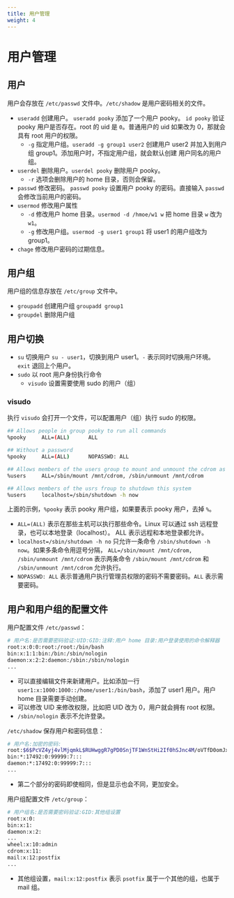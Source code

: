 ```yaml
---
title: 用户管理
weight: 4
---
```


# 用户管理

## 用户

用户会存放在 `/etc/passwd` 文件中。`/etc/shadow` 是用户密码相关的文件。

- `useradd` 创建用户。 `useradd pooky` 添加了一个用户 pooky。 `id pooky` 验证 pooky 用户是否存在。root 的 uid 是 `0`。普通用户的 uid 如果改为 0，那就会具有 root 用户的权限。
  - `-g` 指定用户组。`useradd -g group1 user2` 创建用户 user2 并加入到用户组 group1。添加用户时，不指定用户组，就会默认创建
  用户同名的用户组。
- `userdel` 删除用户。`userdel pooky` 删除用户 pooky。
  - `-r` 选项会删除用户的 home 目录，否则会保留。
- `passwd` 修改密码。 `passwd pooky` 设置用户 pooky 的密码。直接输入 `passwd` 会修改当前用户的密码。
- `usermod` 修改用户属性
  - `-d` 修改用户 home 目录。`usermod -d /hmoe/w1 w` 把 home 目录 `w` 改为 `w1`。
  - `-g` 修改用户组。`usermod -g user1 group1` 将 user1 的用户组改为 group1。
- `chage` 修改用户密码的过期信息。

## 用户组

用户组的信息存放在 `/etc/group` 文件中。

- `groupadd` 创建用户组 `groupadd group1`
- `groupdel` 删除用户组
  
## 用户切换

- `su` 切换用户 `su - user1`，切换到用户 user1。`-` 表示同时切换用户环境。`exit` 退回上个用户。
- `sudo` 以 root 用户身份执行命令
  - `visudo` 设置需要使用 sudo 的用户（组）

### visudo

执行 `visudo` 会打开一个文件，可以配置用户（组）执行 sudo 的权限。

```bash
## Allows people in group pooky to run all commands
%pooky     ALL=(ALL)      ALL

## Without a password
%pooky     ALL=(ALL)      NOPASSWD: ALL

## Allows members of the users group to mount and unmount the cdrom as root
%users     ALL=/sbin/mount /mnt/cdrom, /sbin/unmount /mnt/cdrom

## Allows members of the usrs froup to shutdown this system
%users     localhost=/sbin/shutdown -h now
```

上面的示例，`%pooky` 表示 pooky 用户组，如果要表示 pooky 用户，去掉 `%`。

- `ALL=(ALL)` 表示在那些主机可以执行那些命令。Linux 可以通过 ssh 远程登录，也可以本地登录（localhost）。
ALL 表示远程和本地登录都允许。
- `localhost=/sbin/shutdown -h no` 只允许一条命令 `/sbin/shutdown -h now`。如果多条命令用逗号分隔，
`ALL=/sbin/mount /mnt/cdrom, /sbin/unmount /mnt/cdrom` 表示两条命令 `/sbin/mount /mnt/cdrom`
和 `/sbin/unmount /mnt/cdrom` 允许执行。
- `NOPASSWD: ALL` 表示普通用户执行管理员权限的密码不需要密码。`ALL` 表示需要密码。

## 用户和用户组的配置文件

用户配置文件 `/etc/passwd`：

```bash
# 用户名:是否需要密码验证:UID:GID:注释:用户 home 目录:用户登录使用的命令解释器
root:x:0:0:root:/root:/bin/bash
bin:x:1:1:bin:/bin:/sbin/nologin
daemon:x:2:2:daemon:/sbin:/sbin/nologin
...
```

- 可以直接编辑文件来新建用户。比如添加一行 `user1:x:1000:1000::/home/user1:/bin/bash`，添加了 user1 用户。用户 home
目录需要手动创建。
- 可以修改 UID 来修改权限，比如把 UID 改为 0，用户就会拥有 root 权限。
- `/sbin/nologin` 表示不允许登录。

`/etc/shadow` 保存用户和密码信息：

```bash
# 用户名:加密的密码:
root:$6$PcVZ4yj4vlMjqmkL$RUHwggR7gPD0SnjTF1WnStHi2If0hSJnc4M/oVTfD0omJxVGhQgnQhBKRNPiwcBSeL72IerSphnEVdaomgjx./::0:99999:7:::
bin:*:17492:0:99999:7:::
daemon:*:17492:0:99999:7:::
...
```

- 第二个部分的密码即使相同，但是显示也会不同，更加安全。

用户组配置文件 `/etc/group`：

```bash
# 用户组名:是否需要密码验证:GID:其他组设置
root:x:0:
bin:x:1:
daemon:x:2:
...
wheel:x:10:admin
cdrom:x:11:
mail:x:12:postfix
...
```

- 其他组设置，`mail:x:12:postfix` 表示 `psotfix` 属于一个其他的组，也属于 mail 组。
